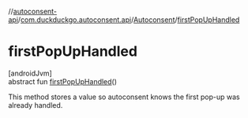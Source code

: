 //[autoconsent-api](../../../index.md)/[com.duckduckgo.autoconsent.api](../index.md)/[Autoconsent](index.md)/[firstPopUpHandled](first-pop-up-handled.md)

# firstPopUpHandled

[androidJvm]\
abstract fun [firstPopUpHandled](first-pop-up-handled.md)()

This method stores a value so autoconsent knows the first pop-up was already handled.

